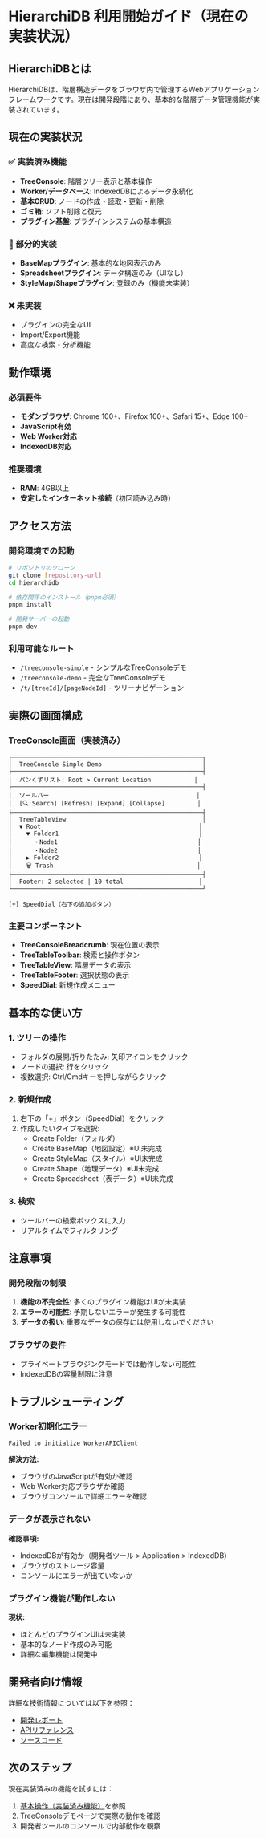 # HierarchiDB 利用開始ガイド（現在の実装状況）

## HierarchiDBとは

HierarchiDBは、階層構造データをブラウザ内で管理するWebアプリケーションフレームワークです。現在は開発段階にあり、基本的な階層データ管理機能が実装されています。

## 現在の実装状況

### ✅ 実装済み機能
- **TreeConsole**: 階層ツリー表示と基本操作
- **Worker/データベース**: IndexedDBによるデータ永続化
- **基本CRUD**: ノードの作成・読取・更新・削除
- **ゴミ箱**: ソフト削除と復元
- **プラグイン基盤**: プラグインシステムの基本構造

### 🚧 部分的実装
- **BaseMapプラグイン**: 基本的な地図表示のみ
- **Spreadsheetプラグイン**: データ構造のみ（UIなし）
- **StyleMap/Shapeプラグイン**: 登録のみ（機能未実装）

### ❌ 未実装
- プラグインの完全なUI
- Import/Export機能
- 高度な検索・分析機能

## 動作環境

### 必須要件
- **モダンブラウザ**: Chrome 100+、Firefox 100+、Safari 15+、Edge 100+
- **JavaScript有効**
- **Web Worker対応**
- **IndexedDB対応**

### 推奨環境
- **RAM**: 4GB以上
- **安定したインターネット接続**（初回読み込み時）

## アクセス方法

### 開発環境での起動
```bash
# リポジトリのクローン
git clone [repository-url]
cd hierarchidb

# 依存関係のインストール（pnpm必須）
pnpm install

# 開発サーバーの起動
pnpm dev
```

### 利用可能なルート
- `/treeconsole-simple` - シンプルなTreeConsoleデモ
- `/treeconsole-demo` - 完全なTreeConsoleデモ
- `/t/[treeId]/[pageNodeId]` - ツリーナビゲーション

## 実際の画面構成

### TreeConsole画面（実装済み）
```
┌─────────────────────────────────────────────────────┐
│  TreeConsole Simple Demo                            │
├─────────────────────────────────────────────────────┤
│  パンくずリスト: Root > Current Location            │
├─────────────────────────────────────────────────────┤
│  ツールバー                                         │
│  [🔍 Search] [Refresh] [Expand] [Collapse]         │
├─────────────────────────────────────────────────────┤
│  TreeTableView                                      │
│  ▼ Root                                            │
│    ▼ Folder1                                       │
│      ・Node1                                       │
│      ・Node2                                       │
│    ▶ Folder2                                       │
│    🗑️ Trash                                        │
├─────────────────────────────────────────────────────┤
│  Footer: 2 selected | 10 total                     │
└─────────────────────────────────────────────────────┘

[+] SpeedDial（右下の追加ボタン）
```

### 主要コンポーネント
- **TreeConsoleBreadcrumb**: 現在位置の表示
- **TreeTableToolbar**: 検索と操作ボタン
- **TreeTableView**: 階層データの表示
- **TreeTableFooter**: 選択状態の表示
- **SpeedDial**: 新規作成メニュー

## 基本的な使い方

### 1. ツリーの操作
- フォルダの展開/折りたたみ: 矢印アイコンをクリック
- ノードの選択: 行をクリック
- 複数選択: Ctrl/Cmdキーを押しながらクリック

### 2. 新規作成
1. 右下の「+」ボタン（SpeedDial）をクリック
2. 作成したいタイプを選択:
   - Create Folder（フォルダ）
   - Create BaseMap（地図設定）※UI未完成
   - Create StyleMap（スタイル）※UI未完成
   - Create Shape（地理データ）※UI未完成
   - Create Spreadsheet（表データ）※UI未完成

### 3. 検索
- ツールバーの検索ボックスに入力
- リアルタイムでフィルタリング

## 注意事項

### 開発段階の制限
1. **機能の不完全性**: 多くのプラグイン機能はUIが未実装
2. **エラーの可能性**: 予期しないエラーが発生する可能性
3. **データの扱い**: 重要なデータの保存には使用しないでください

### ブラウザの要件
- プライベートブラウジングモードでは動作しない可能性
- IndexedDBの容量制限に注意

## トラブルシューティング

### Worker初期化エラー
```
Failed to initialize WorkerAPIClient
```
**解決方法:**
- ブラウザのJavaScriptが有効か確認
- Web Worker対応ブラウザか確認
- ブラウザコンソールで詳細エラーを確認

### データが表示されない
**確認事項:**
- IndexedDBが有効か（開発者ツール > Application > IndexedDB）
- ブラウザのストレージ容量
- コンソールにエラーが出ていないか

### プラグイン機能が動作しない
**現状:**
- ほとんどのプラグインUIは未実装
- 基本的なノード作成のみ可能
- 詳細な編集機能は開発中

## 開発者向け情報

詳細な技術情報については以下を参照：
- [開発レポート](../REPORT/INDEX.md)
- [APIリファレンス](../MANUAL/03-api-reference.md)
- [ソースコード](https://github.com/[repository])

## 次のステップ

現在実装済みの機能を試すには：
1. [基本操作（実装済み機能）](./01-basic-operations-revised.md)を参照
2. TreeConsoleデモページで実際の動作を確認
3. 開発者ツールのコンソールで内部動作を観察